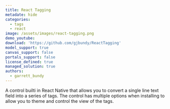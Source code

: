 ```yaml
---
title: React Tagging
metadate: hide
categories:
  - tags
  - react
image: /assets/images/react-tagging.png
demo_youtube: 
download: 'https://github.com/gjbundy/ReactTagging'
model_support: true
canvas_support: false
portals_support: false
license_defined: true
managed_solution: true
authors:
  - garrett_bundy
---
```

A control builti in React Native that allows you to convert a single line text field into a series of tags. The control has multiple options when installing to allow you to theme and control the view of the tags.
